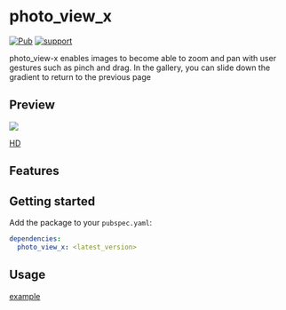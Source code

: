 # photo_view_x
[![Pub](https://img.shields.io/pub/v/photo_view_x.svg?style=flat-square)](https://pub.dev/packages/photo_view_x)
[![support](https://img.shields.io/badge/platform-android%20|%20ios%20|%20web%20|%20macos%20|%20windows%20|%20linux%20-blue.svg)](https://pub.dev/packages/photo_view_x)

photo_view-x enables images to become able to zoom and pan with user gestures such as pinch and drag.
In the gallery, you can slide down the gradient to return to the previous page

## Preview

![](https://github.com/meetleev/static_resources/blob/main/photo_view_x/tited-fjhsw.gif)

[HD](https://github.com/meetleev/static_resources/blob/main/photo_view_x/73sji-xtzg8.gif)

## Features

## Getting started

Add the package to your `pubspec.yaml`:

```yaml
dependencies:
  photo_view_x: <latest_version>
```

## Usage

[example](./example/lib/page/photo_view_page.dart)

